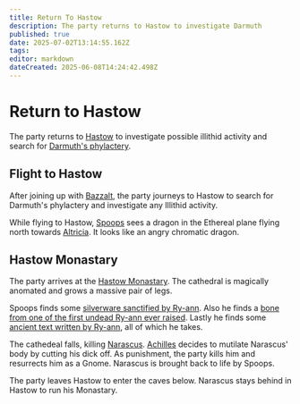 ```yaml
---
title: Return To Hastow
description: The party returns to Hastow to investigate Darmuth
published: true
date: 2025-07-02T13:14:55.162Z
tags: 
editor: markdown
dateCreated: 2025-06-08T14:24:42.498Z
---
```


# Return to Hastow
The party returns to [Hastow](/locations/Mardun/Hastow) to investigate possible illithid activity and search for [Darmuth's phylactery](/items/darmuths-phylactery).


## Flight to Hastow
After joining up with [Bazzalt](/characters/Bazzalt), the party journeys to Hastow to search for Darmuth's phylactery and investigate any Illithid activity.

While flying to Hastow, [Spoops](/characters/spoops) sees a dragon in the Ethereal plane flying north towards [Altricia](/locations/Mardun/Allford). It looks like an angry chromatic dragon.


## Hastow Monastary
The party arrives at the [Hastow Monastary](/locations/Mardun/hastow-monastary). The cathedral is magically anomated and grows a massive pair of legs. 


Spoops finds some [silverware sanctified by Ry-ann](/items/silverware-sanctified-by-ry-ann). Also he finds a [bone from one of the first undead Ry-ann ever raised](/items/bone-of-ry-anns-first-undead). Lastly he finds some [ancient text written by Ry-ann](/items/ancient-text-of-ry-ann), all of which he takes.


The cathedeal falls, killing [Narascus](/characters/Narascus). [Achilles](/characters/Achilles) decides to mutilate Narascus' body by cutting his dick off. As punishment, the party kills him and resurrects him as a Gnome. Narascus is brought back to life by Spoops. 

The party leaves Hastow to enter the caves below. Narascus stays behind in Hastow to run his Monastary.